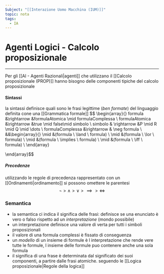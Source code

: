```yaml
---
Subject: "[[Interazione Uomo Macchina (IUM)]]"
topic: nota
tags:
  - IA
---
```


# Agenti Logici - Calcolo proposizionale
---
Per gli [[AI - Agenti Razionali|agenti]] che utilizzano il [[Calcolo proposizionale (PROP)]]  hanno bisogno delle componenti tipiche del calcolo proposizionale

#### Sintassi
la sintassi definisce quali sono le frasi legittime (_ben formate_) del linguaggio definita cone una [[Grammatica formale]]
$$
\begin{array}{}
formula &\rightarrow &formulaAtomica \mid formulaComplessa \\
formulaAtomica &\rightarrow &true \mid false\mid simbolo \\
simbolo & \rightarrow &P \mid R \mid Q \mid \dots \\
formulaComplessa &\rightarrow & \neg formula \\
&&\begin{array}{}
\mid &(formula \ \land \ formula) \\
\mid &(formula \ \lor \ formula) \\
\mid &(formula \ \implies \ formula) \\
\mid &(formula \ \iff \ formula) \\
\end{array}


\end{array}$$

##### Precedenze
utilizzando le regole di precedenza rappresentato con un [[Ordinamenti|ordinamento]] si possono omettere le parentesi
$$\neg >\land > \lor>\implies >\iff$$

### Semantica
- la semantica ci indica il significa delle frasi: definisce se una enunciato è vero o falso rispetto ad un _interpretazione_ (mondo possibile)
- un interpretazione definisce una valore di verta per tutti i simboli proposizionali
- il valore di una formula complessi è fissato di conseguenza
- un _modello_ di un insieme di formule è l interpretazione che rende vere tutte le formule, l insieme delle formule puo contenere anche una sola formula
- il significa di una frase è determinata dal significato dei suoi componenti, a partire dalle frasi atomiche. seguendo le [[Logica proposizionale|Regole della logica]]


